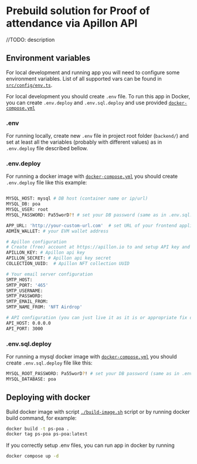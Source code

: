 # Prebuild solution for Proof of attendance via Apillon API

//TODO: description

## Environment variables

For local development and running app you will need to configure some environment variables. List of all supported vars can be found in [`src/config/env.ts`](/src/config/env.ts). 

For local development you should create `.env` file. To run this app in Docker, you can create `.env.deploy` and `.env.sql.deploy` and use provided [`docker-compose.yml`](/docker-compose.yml)

### .env

For running locally, create new `.env` file in project root folder (`backend/`) and set at least all the variables (probably with different values) as in `.env.deploy` file described bellow.

### .env.deploy

For running a docker image with [`docker-compose.yml`](/docker-compose.yml) you should create `.env.deploy` file like this example:

```sh

MYSQL_HOST: mysql # DB host (container name or ip/url)
MYSQL_DB: poa
MYSQL_USER: root
MYSQL_PASSWORD: Pa55worD?! # set your DB password (same as in .env.sql.deploy)

APP_URL: 'http://your-custom-url.com'  # set URL of your frontend application
ADMIN_WALLET: # your EVM wallet address 

# Apillon configuration
# Create (free) account at https://apillon.io to and setup API key and NFT collection
APILLON_KEY: # Apillon api key
APILLON_SECRET: # Apillon api key secret
COLLECTION_UUID:  # Apillon NFT collection UUID

# Your email server configuration
SMTP_HOST: 
SMTP_PORT: '465'
SMTP_USERNAME: 
SMTP_PASSWORD: 
SMTP_EMAIL_FROM: 
SMTP_NAME_FROM: 'NFT Airdrop'

# API configuration (you can just live it as it is or appropriate fix dockerfile and compose)
API_HOST: 0.0.0.0
API_PORT: 3000
```

### .env.sql.deploy

For running a mysql docker image with [`docker-compose.yml`](/docker-compose.yml) you should create `.env.sql.deploy` file like this:

```sh
MYSQL_ROOT_PASSWORD: Pa55worD?! # set your DB password (same as in .env.deploy)
MYSQL_DATABASE: poa

```
## Deploying with docker

Build docker image with script [`./build-image.sh`](/build-image.sh) script or by running docker build command, for example:

```sh
docker build -t ps-poa .
docker tag ps-poa ps-poa:latest
```

If you correctly setup .env files, you can run app in docker by running

```sh
docker compose up -d
```
